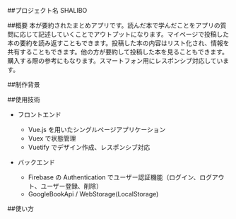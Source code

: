 ##プロジェクト名
SHALIBO

##概要
本が要約されたまとめアプリです。読んだ本で学んだことをアプリの質問に応じて記述していくことでアウトプットになります。マイページで投稿した本の要約を読み返すこともできます。投稿した本の内容はリスト化され、情報を共有することもできます。他の方が要約して投稿した本を見ることもできます。購入する際の参考にもなります。スマートフォン用にレスポンシブ対応しています。

##制作背景

##使用技術

- フロントエンド

  - Vue.js を用いたシングルページアプリケーション
  - Vuex で状態管理
  - Vuetify でデザイン作成、レスポンシブ対応

- バックエンド
  - Firebase の Authentication でユーザー認証機能（ログイン、ログアウト、ユーザー登録、削除）
  - GoogleBookApi / WebStorage(LocalStorage)

##使い方
